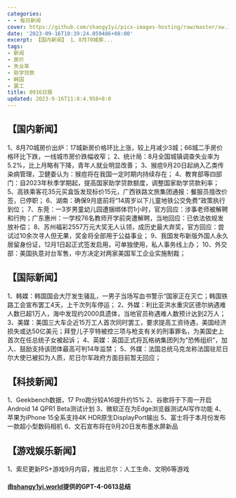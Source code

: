 ```yaml
---
categories:
- - 每日新闻
cover: https://github.com/shangy1yi/picx-images-hosting/raw/master/xw.1a15yyeng45c.webp
date: '2023-09-16T10:39:24.059486+08:00'
excerpt: 【国内新闻】 1、8月70城房...
tags:
- 新闻
- 房价
- 失业率
- 助学贷款
- 韩国
- 罢工
title: 0916日报
updated: 2023-9-16T11:8:4.958+8:0
---
```

## 【国内新闻】

1、8月70城房价出炉：17城新房价格环比上涨，较上月减少3城；66城二手房价格环比下跌，一线城市房价跌幅收窄；
2、统计局：8月全国城镇调查失业率为5.2%，比上月略有下降，青年人就业明显改善；
3、猴痘9月20日起纳入乙类传染病管理，卫健委认为：猴痘将在我国一定时期内持续存在；
4、教育部等四部门：自2023年秋季学期起，提高国家助学贷款额度，调整国家助学贷款利率；
5、高铁乘客花35元买盒饭发现标价15元，广西铁路文旅集团通报：餐服员擅改价签，已停职；
6、湖南：确保9月底前将“14周岁以下儿童地铁公交免费”政策执行到位；
7、东莞：一3岁男童幼儿园遭捆绑体罚1小时，官方回应：涉事老师被解聘和行拘；广东惠州：一学校76名教师开学前突遭解聘，当地回应：已依法依规发放补偿；
8、苏州福彩2557万元大奖无人认领，成历史最大弃奖，官方回应：尝试过10余次寻人但无果，奖金将全部用于公益事业；
9、我国发布新版外国人永久居留身份证，12月1日起正式签发启用，可单独使用，私人事务线上办；
10、外交部：美国执意对台军售，中方决定对两家美国军工企业实施制裁；

## 【国际新闻】

1、韩媒：韩国国会大厅发生骚乱，一男子当场写血书警示“国家正在灭亡；韩国铁路工会宣布罢工4天，上千次列车停运；
2、外媒：利比亚洪水重灾区德尔纳遇难人数已超1万人，海中发现约2000具遗体，当地官员称遇难人数预计达到2万人；
3、美媒：美国三大车企近15万工人首次同时罢工，要求提高工资待遇，美国经济损失或达50亿美元；拜登儿子亨特被控三项与枪支有关的刑事罪名，为美国史上首次在任总统子女被起诉；
4、英媒：英国正式将瓦格纳集团列为“恐怖组织”，加入、鼓励支持该团体最高可判14年监禁；
5、外媒：法国总统马克龙称法国驻尼日尔大使已被扣为人质，尼日尔军政府方面目前暂无回应；

## 【科技新闻】

1、Geekbench数据，17 Pro跑分较A16提升约15%
2、谷歌将于下周一开启Android 14 QPR1 Beta测试计划
3、微软正在为Edge浏览器测试AI写作功能
4、苹果为iPhone 15全系支持4K HDR原生DisplayPort输出
5、富士将于本月份发布一款超小型数码相机
6、文石宣布将在9月20日发布墨水屏新品

## 【游戏娱乐新闻】

1、索尼更新PS+游戏9月内容，推出尼尔：人工生命、文明6等游戏

#### 由[shangy1yi.world](https://shangy1yi.world)提供的GPT-4-0613总结
